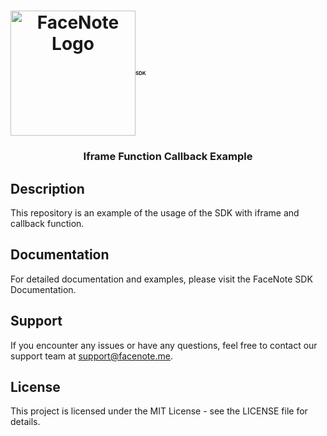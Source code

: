 
<h1 align="center">
  <span style="display: flex; align-items: center; flex-direction: row;">
  <img src="https://facenote.me/wp-content/uploads/2022/06/facenote_nuevo_logo2.png" alt="FaceNote Logo" width="200">
  <span style="font-size: 0.5rem;">SDK</span>
  </span>
</h1>
<h3 align="center">Iframe Function Callback Example</h3>

## Description
This repository is an example of the usage of the SDK with iframe and callback function.

## Documentation
For detailed documentation and examples, please visit the FaceNote SDK Documentation.

## Support
If you encounter any issues or have any questions, feel free to contact our support team at support@facenote.me.

## License
This project is licensed under the MIT License - see the LICENSE file for details.
